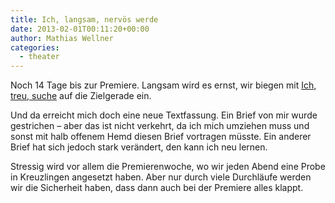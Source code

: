```yaml
---
title: Ich, langsam, nervös werde
date: 2013-02-01T00:11:20+00:00
author: Mathias Wellner
categories:
  - theater
---
```

Noch 14 Tage bis zur Premiere. Langsam wird es ernst, wir biegen mit [Ich, treu, suche](http://www.klima-das-theater.ch) auf die Zielgerade ein. 

Und da erreicht mich doch eine neue Textfassung. Ein Brief von mir wurde gestrichen &ndash; aber das ist nicht verkehrt, da ich mich umziehen muss und sonst mit halb offenem Hemd diesen Brief vortragen müsste. Ein anderer Brief hat sich jedoch stark verändert, den kann ich neu lernen. 

Stressig wird vor allem die Premierenwoche, wo wir jeden Abend eine Probe in Kreuzlingen angesetzt haben. Aber nur durch viele Durchläufe werden wir die Sicherheit haben, dass dann auch bei der Premiere alles klappt.